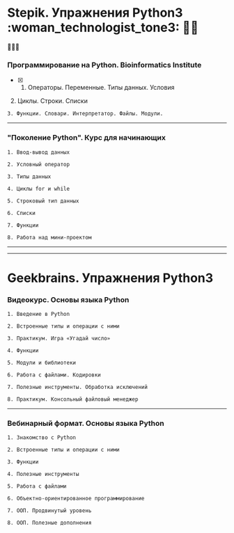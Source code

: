 # Stepik. Упражнения Python3 :woman_technologist_tone3: :woman_technologist:
👩🏽‍💻


### Программирование на Python. Bioinformatics Institute
- [x] 1. Операторы. Переменные. Типы данных. Условия
2. Циклы. Строки. Списки

`3. Функции. Словари. Интерпретатор. Файлы. Модули.`
***
### "Поколение Python". Курс для начинающих
`1. Ввод-вывод данных`

`2. Условный оператор`

`3. Типы данных`

`4. Циклы for и while`

`5. Строковый тип данных`

`6. Списки`

`7. Функции`

`8. Работа над мини-проектом`
***
***
# Geekbrains. Упражнения Python3 

### Видеокурс. Основы языка Python
`1. Введение в Python`

`2. Встроенные типы и операции с ними`

`3. Практикум. Игра «Угадай число»`

`4. Функции`

`5. Модули и библиотеки`

`6. Работа с файлами. Кодировки`

`7. Полезные инструменты. Обработка исключений`

`8. Практикум. Консольный файловый менеджер`
***
### Вебинарный формат. Основы языка Python
`1. Знакомство с Python`

`2. Встроенные типы и операции с ними`

`3. Функции`

`4. Полезные инструменты`

`5. Работа с файлами`

`6. Объектно-ориентированное программирование`

`7. ООП. Продвинутый уровень`

`8. ООП. Полезные дополнения`
